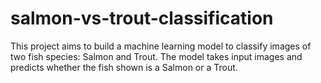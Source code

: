 # salmon-vs-trout-classification
This project aims to build a machine learning model to classify images of two fish species: Salmon and Trout. The model takes input images and predicts whether the fish shown is a Salmon or a Trout.